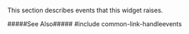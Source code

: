
<!--shortDescription-->
This section describes events that this widget raises.
<!--/shortDescription-->

<!--fullDescription-->
#####See Also#####
#include common-link-handleevents
<!--/fullDescription-->
